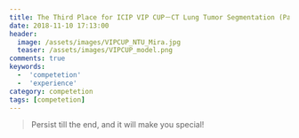 ```yaml
---
title: The Third Place for ICIP VIP CUP－CT Lung Tumor Segmentation (Part 1 the Journey of the Competetion)
date: 2018-11-10 17:13:00
header:
  image: /assets/images/VIPCUP_NTU_Mira.jpg
  teaser: /assets/images/VIPCUP_model.png
comments: true
keywords:
  -  'competetion'
  -  'experience'
category: competetion
tags: [competetion]
---
```


> Persist till the end, and it will make you special!

